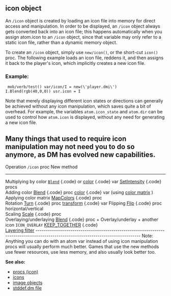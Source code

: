 ## icon object



An `/icon` object is created by loading an icon file into
memory for direct access and manipulation. In order to be displayed, an
`/icon` object always gets converted back into an icon file; this
happens automatically when you assign atom.icon to an `/icon` object,
since that variable may only refer to a static icon file, rather than a
dynamic memory object. 

To create an `/icon` object, simply use
`new/icon()`, or the short-cut `icon()` proc. The following example
loads an icon file, reddens it, and then assigns it back to the
player\'s icon, which implicitly creates a new icon file.
### Example:

```
 mob/verb/test() var/icon/I = new(\'player.dmi\')
I.Blend(rgb(40,0,0)) usr.icon = I 
```
 

Note that merely
displaying different icon states or directions can generally be achieved
without any icon manipulation, which saves quite a bit of overhead. For
example, the variables `atom.icon_state` and `atom.dir` can be used to
control how `atom.icon` is displayed, without any need for generating a
new icon file. 

Many things that used to require icon
manipulation may not need you to do so anymore, as DM has evolved new
capabilities.
  ---------------------------------------------------------------------------------------------------------------------------------
  Operation                `/icon` proc                                      New method
  ------------------------ ------------------------------------------------- ------------------------------------------------------
  Multiplying by color     [`Blend`](/ref/icon/proc/Blend.md) {.code} or            [color](/ref/atom/var/color.md) {.code} var
                           [SetIntensity](/ref/icon/proc/SetIntensity.md) {.code}   
                           procs                                             
  Adding color             [Blend](/ref/icon/proc/Blend.md) {.code} proc            [color](/ref/atom/var/color.md) {.code} var (using [color
                                                                             matrix](/ref/%7Bnotes%7D/color-matrix.md) )
  Applying color matrix    [MapColors](/ref/icon/proc/MapColors.md) {.code} proc    
  Rotation                 [Turn](/ref/icon/proc/Turn.md) {.code} proc              [transform](/ref/atom/var/transform.md) {.code} var
  Flipping                 [Flip](/ref/icon/proc/Flip.md) {.code} proc              
  horizontal/vertical                                                        
  Scaling                  [Scale](/ref/icon/proc/Scale.md) {.code} proc            
  Overlaying/underlaying   [Blend](/ref/icon/proc/Blend.md) {.code} proc +          Overlay/underlay +
  another icon             `ICON_OVERLAY`                                    [KEEP_TOGETHER](/ref/atom/var/appearance_flags.md) {.code}\
                                                                             [Layering filter](/ref/%7Bnotes%7D/filters/layer.md)   ---------------------------------------------------------------------------------------------------------------------------------
Note: Anything you can do with an atom var instead of using icon
manipulation procs will usually perform much better. Games that use the
new methods use fewer resources, use less memory, and also usually look
better too.

**See also:**
+   [procs (icon)](/ref/icon/proc.md) 
+   [icons](/ref/DM/icon.md) 
+   [image objects](/ref/image.md) 
+   [stddef.dm file](/ref/%7B%7Bappendix%7D%7D/stddef%2edm.md) 